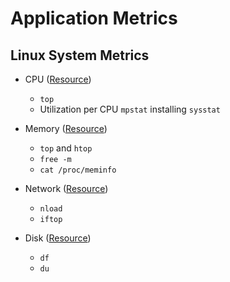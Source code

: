 # Application Metrics

## Linux System Metrics

* CPU ([Resource](https://www.cyberciti.biz/tips/how-do-i-find-out-linux-cpu-utilization.html))
  * `top`
  * Utilization per CPU `mpstat` installing `sysstat`


* Memory ([Resource](https://www.linux.com/blog/5-commands-check-memory-usage-linux))
  * `top` and `htop`
  * `free -m`
  * `cat /proc/meminfo`


* Network ([Resource](http://www.binarytides.com/linux-commands-monitor-network/))
  * `nload`
  * `iftop`


* Disk ([Resource](https://www.cyberciti.biz/faq/linux-check-disk-space-command/))
  * `df`
  * `du`


  
  